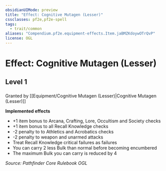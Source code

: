 ```yaml
---
obsidianUIMode: preview
title: "Effect: Cognitive Mutagen (Lesser)"
cssclasses: pf2e,pf2e-spell
tags:
  - trait/common
aliases: "Compendium.pf2e.equipment-effects.Item.jaBMZKdoywOTrQvP"
license: OGL
---
```

# Effect: Cognitive Mutagen (Lesser)
## Level 1
### 






Granted by [[Equipment/Cognitive Mutagen (Lesser)|Cognitive Mutagen (Lesser)]]

**Implemented effects**

*   +1 item bonus to Arcana, Crafting, Lore, Occultism and Society checks
*   +1 item bonus to all Recall Knowledge checks
*   \-2 penalty to to Athletics and Acrobatics checks
*   \-2 penalty to weapon and unarmed attacks
*   Treat Recall Knowledge critical failures as failures
*   You can carry 2 less Bulk than normal before becoming encumbered
*   The maximum Bulk you can carry is reduced by 4

*Source: Pathfinder Core Rulebook*
*OGL*